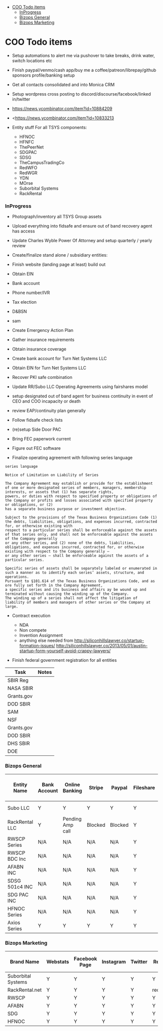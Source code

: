 - [COO Todo items](#coo-todo-items)
    - [InProgress](#inprogress)
    - [Bizops General](#bizops-general)
    - [Bizops Marketing](#bizops-marketing)

# COO Todo items


- Setup automations to alert me via pushover to take breaks, drink water, switch locations etc
- Finish paypal/venmo/cash app/buy me a coffee/patreon/librepay/github sponsors profile/banking setup
- Get all contacts consolidated and into Monica CRM
- Setup wordpress cross posting to discord/discourse/facebook/linked in/twitter
- <https://news.ycombinator.com/item?id=10884209>
- <<https://news.ycombinator.com/item?id=10833213>

- Entity stuff For all TSYS components:
  - HFNOC
  - HFNFC
  - ThePeerNet
  - SDGPAC
  - SDSG
  - TheCampusTradingCo
  - RedWFO
  - RedWGR
  - YDN
  - MOrse
  - Suborbital Systems
  - RackRental

### InProgress

- Photograph/inventory all TSYS Group assets
- Upload everything into fidsafe and ensure out of band recovery agent has access
- Update Charles Wyble Power Of Attorney and setup quarterly / yearly review
- Create/finalize stand alone / subsidiary entities:

- Finish website (landing page at least) build out
- Obtain EIN
- Bank account
- Phone number/IVR
- Tax election
- D&BSN
- sam
- Create Emergency Action Plan
- Gather insurance requirements
- Obtain insurance coverage
- Create bank account for Turn Net Systems LLC
- Obtain EIN for Turn Net Systems LLC
- Recover PKI safe combination
- Update RR/Subo LLC Operating Agreements using fairshares model
- setup designated out of band agent for business continuity in event of CEO and COO incapacity or death
- review EAP/continuity plan generally
- Follow fidsafe check lists
- (re)setup Side Door PAC
- Bring FEC paperwork current
- Figure out FEC software
- Finalize operating agreement with following series language

```
series language

Notice of Limitation on Liability of Series

The Company Agreement may establish or provide for the establishment of one or more designated series of members, managers, membership interests, or assets that (1) has separate rights,
powers, or duties with respect to specified property or obligations of the Company or profits and losses associated with specified property or obligations, or (2)
has a separate business purpose or investment objective.

Subject to the provisions of the Texas Business Organizations Code (1) the debts, liabilities, obligations, and expenses incurred, contracted for, or otherwise existing with
respect to a particular series shall be enforceable against the assets of that series only, and shall not be enforceable against the assets of the Company generally
or any other series, and (2) none of the debts, liabilities, obligations, and expenses incurred, contracted for, or otherwise existing with respect to the Company generally –
or any other series – shall be enforceable against the assets of a particular series.

Specific series of assets shall be separately labeled or enumerated in such a manner as to identify each series’ assets, structure, and operations.
Pursuant to §101.614 of the Texas Business Organizations Code, and as ore fully set forth in the Company Agreement,
a specific series and its business and affairs ay be wound up and terminated without causing the winding up of the Company.
The winding up of a series shall not affect the litigation of liability of members and managers of other series or the Company at large.

```

- Contract execution
  - NDA
  - Non compete
  - Invention Assignment
  - anything else needed from <http://siliconhillslawyer.co/startup-formation-issues/>  <http://siliconhillslawyer.co/2013/05/01/austin-startup-form-yourself-avoid-crappy-lawyers/>

- Finish federal government registration for all entities

| Task       | Notes |
| ---------- | ----- |
| SBIR Reg   |       |
| NASA SBIR  |       |
| Grants.gov |       |
| DOD SBIR   |       |
| SAM        |       |
| NSF        |       |
| Grants.gov |       |
| DOD SBIR   |       |
| DHS SBIR   |       |
| DOE        |       |

### Bizops General

| Entity Name    | Bank Account | Online Banking   | Stripe  | Paypal  | Fileshare | State Tax Filing | Federal Tax Filing | EIN        | EIN no dash | Other Federal Filings | Sales tax & Use Permit |
| -------------- | ------------ | ---------------- | ------- | ------- | ---------- | ---------------- | ------------------ | ---------- | ----------- | --------------------- | ---------------------- |
| Subo LLC       | Y            | Y                | Y       | Y       | Y          | Y                |                    | 84-2245901 | 842245901   |                       | Y                      |
| RackRental LLC | Y            | Pending Amp call | Blocked | Blocked | Y          | Y                |                    | 84-2251518 | 842251518   |                       | Y                      |
| RWSCP Series   | N/A          | N/A              | N/A     | N/A     | Y          | N/A              | N/A                |            |             |                       | N/A                    |
| RWSCP BDC Inc  | N/A          | N/A              | N/A     | N/A     | Y          |                  |                    |            |             |                       | N/A                    |
| AFABN INC      | N/A          | N/A              | N/A     | N/A     | Y          | Y                |                    | 84-1825176 | 841825176   | N/A                   | N/A                    |
| SDSG 501c4 INC | N/A          | N/A              | N/A     | N/A     | Y          | Y                |                    |            |             | N/A                   | N/A                    |
| SDG PAC INC    | N/A          | N/A              | N/A     | N/A     | Y          | Y                |                    | 84-1855678 | 841855678   |                       | N/A                    |
| HFNOC Series   | N/A          | N/A              | N/A     | N/A     | Y          | N/A              | N/A                |            |             | N/A                   | N/A                    |
| Axios Series   | Y            | Y                | Y       | Y       | Y          | Y                | Y                  |            |             |                       | Y                      |

### Bizops Marketing

| Brand Name         | Webstats | Facebook Page | Instagram | Twitter | Reddit  | Cross Social Integration | WP tech | WP social integration | Mautic |
| ------------------ | -------- | ------------- | --------- | ------- | ------- | ------------------------ | ------- | --------------------- | ------- |
| Suborbital Systems | Y        | Y             | Y         | Y       | Y       |                          | Y       |                       |         |
| RackRental.net     | Y        | Y             | Y         | Y       | recover |                          | Y       |                       |         |
| RWSCP              | Y        | Y             | Y         | Y       | Y       |                          | Y       |                       |         |
| AFABN              | Y        | Y             | Y         | Y       | Y       |                          | Y       |                       |         |
| SDG                | Y        | Y             | Y         | Y       | Y       |                          | Y       |                       |         |
| HFNOC              | Y        | Y             | Y         | Y       | Y       |                          | Y       |                       |         |